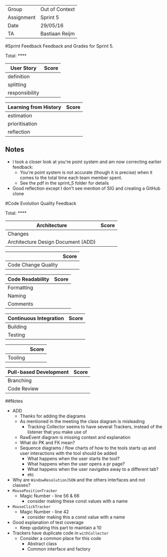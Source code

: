 |      |            |
|------|------------|
|Group | Out of Context |
|Assignment|Sprint 5|
|Date|29/05/16|
|TA|Bastiaan Reijm|

#Sprint Feedback
Feedback and Grades for Sprint 5.

Total: ****

| User Story | Score |
|------------|-------|
| definition |     |
| splitting  |     |
| responsibility |  |

| Learning from History | Score |
|-----------------------|-------|
| estimation            |      |
| prioritisation        |     |
| reflection            |      |

## Notes
* I took a closer look at you're point system and am now correcting earlier feedback:	
	* You're point system is not accurate (though it is precise) when it comes to the total time each team member spent.
	* See the pdf in the sprint_5 folder for details
* Good reflection except I don't see mention of SIG and creating a GitHub clone

#Code Evolution Quality Feedback

Total: ****

| Architecture                       | Score |
|------------------------------------|-------|
| Changes                            |      |
| Architecture Design Document (ADD) |      |

|                     | Score |
|---------------------|-------|
| Code Change Quality |      |

| Code Readability | Score |
|------------------|-------|
| Formatting       |      |
| Naming           |      |
| Comments         |      |

| Continuous Integration | Score |
|------------------------|-------|
| Building               |      |
| Testing                |      |

|         | Score |
|---------|-------|
| Tooling |      |

| Pull-based Development | Score |
|------------------------|-------|
| Branching              |      |
| Code Review            |      |

##Notes
* ADD
	* Thanks for adding the diagrams
	* As mentioned in the meeting the class diagram is misleading
		* Tracking Collector seems to have several Trackers, instead of the listener that you make use of
	* RawEvent diagram is missing context and explanation
	* What do PK and FK mean?
	* Sequence diagrams / flow charts of how to the tools starts up and user interactions with the tool should be added
		* What happens when the user starts the tool?
		* What happens when the user opens a pr page?
		* What happens when the user navigates away to a different tab?
		* etc
* Why are `WindowResolutionJSON` and the others interfaces and not classes?
* `MousePositionTracker`
	* Magic Number - line 56 & 66 
		* consider making these const values with a name
* `MouseClickTracker`
	* Magic Number - line 42
		* consider making this a const value with a name
* Good explanation of test coverage
	* Keep updating this part to maintain a 10
* Trackers have duplicate code in `withCollector`
	* Consider a common place for this code
		* Abstract class
		* Common interface and factory